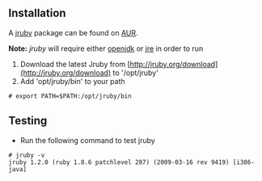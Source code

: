 ## Installation

A [jruby](https://www.archlinux.org/packages/?name=jruby) package can be found on [AUR](/index.php/AUR "AUR").

**Note:** _jruby_ will require either [openjdk](/index.php/Java#Installation "Java") or [jre](/index.php/Java#Installation "Java") in order to run

1.  Download the latest Jruby from [http://jruby.org/download](http://jruby.org/download) to '/opt/jruby'
2.  Add 'opt/jruby/bin' to your path

```
# export PATH=$PATH:/opt/jruby/bin

```

## Testing

*   Run the following command to test jruby

```
# jruby -v
jruby 1.2.0 (ruby 1.8.6 patchlevel 287) (2009-03-16 rev 9419) [i386-java]

```